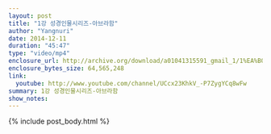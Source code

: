 ```yaml
---
layout: post
title: "1강 성경인물시리즈-아브라함"
author: "Yangnuri"
date: 2014-12-11
duration: "45:47"
type: "video/mp4"
enclosure_url: http://archive.org/download/a01041315591_gmail_1/1%EA%B0%95%20%EC%84%B1%EA%B2%BD%EC%9D%B8%EB%AC%BC%EC%8B%9C%EB%A6%AC%EC%A6%88%20-%20%EC%95%84%EB%B8%8C%EB%9D%BC%ED%95%A8.mp4
enclosure_bytes_size: 64,565,248
link:
  youtube: http://www.youtube.com/channel/UCcx23KhkV_-P7ZygYCq8wFw
summary: 1강 성경인물시리즈-아브라함
show_notes:
---
```


{% include post_body.html %}
